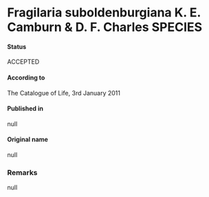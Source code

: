 Fragilaria suboldenburgiana K. E. Camburn & D. F. Charles SPECIES
=======

#### Status
ACCEPTED

#### According to
The Catalogue of Life, 3rd January 2011

#### Published in
null

#### Original name
null

### Remarks
null